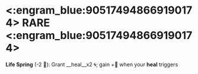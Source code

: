 # <:engram_blue:905174948669190174> RARE <:engram_blue:905174948669190174>

**Life Spring** (-2 🔷): Grant __heal__x2 🌀; gain +🔷 when your __heal__ triggers